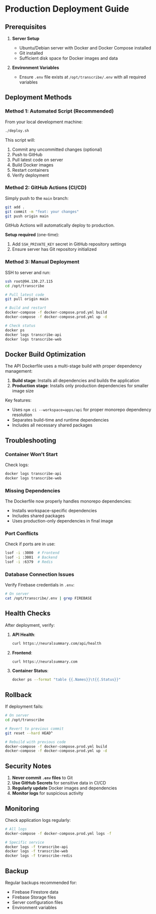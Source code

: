 # Production Deployment Guide

## Prerequisites

1. **Server Setup**
   - Ubuntu/Debian server with Docker and Docker Compose installed
   - Git installed
   - Sufficient disk space for Docker images and data

2. **Environment Variables**
   - Ensure `.env` file exists at `/opt/transcribe/.env` with all required variables

## Deployment Methods

### Method 1: Automated Script (Recommended)

From your local development machine:

```bash
./deploy.sh
```

This script will:
1. Commit any uncommitted changes (optional)
2. Push to GitHub
3. Pull latest code on server
4. Build Docker images
5. Restart containers
6. Verify deployment

### Method 2: GitHub Actions (CI/CD)

Simply push to the `main` branch:

```bash
git add .
git commit -m "feat: your changes"
git push origin main
```

GitHub Actions will automatically deploy to production.

**Setup required** (one-time):
1. Add `SSH_PRIVATE_KEY` secret in GitHub repository settings
2. Ensure server has Git repository initialized

### Method 3: Manual Deployment

SSH to server and run:

```bash
ssh root@94.130.27.115
cd /opt/transcribe

# Pull latest code
git pull origin main

# Build and restart
docker-compose -f docker-compose.prod.yml build
docker-compose -f docker-compose.prod.yml up -d

# Check status
docker ps
docker logs transcribe-api
docker logs transcribe-web
```

## Docker Build Optimization

The API Dockerfile uses a multi-stage build with proper dependency management:

1. **Build stage**: Installs all dependencies and builds the application
2. **Production stage**: Installs only production dependencies for smaller image size

Key features:
- Uses `npm ci --workspace=apps/api` for proper monorepo dependency resolution
- Separates build-time and runtime dependencies
- Includes all necessary shared packages

## Troubleshooting

### Container Won't Start

Check logs:
```bash
docker logs transcribe-api
docker logs transcribe-web
```

### Missing Dependencies

The Dockerfile now properly handles monorepo dependencies:
- Installs workspace-specific dependencies
- Includes shared packages
- Uses production-only dependencies in final image

### Port Conflicts

Check if ports are in use:
```bash
lsof -i :3000  # Frontend
lsof -i :3001  # Backend
lsof -i :6379  # Redis
```

### Database Connection Issues

Verify Firebase credentials in `.env`:
```bash
# On server
cat /opt/transcribe/.env | grep FIREBASE
```

## Health Checks

After deployment, verify:

1. **API Health**:
   ```bash
   curl https://neuralsummary.com/api/health
   ```

2. **Frontend**:
   ```bash
   curl https://neuralsummary.com
   ```

3. **Container Status**:
   ```bash
   docker ps --format "table {{.Names}}\t{{.Status}}"
   ```

## Rollback

If deployment fails:

```bash
# On server
cd /opt/transcribe

# Revert to previous commit
git reset --hard HEAD^

# Rebuild with previous code
docker-compose -f docker-compose.prod.yml build
docker-compose -f docker-compose.prod.yml up -d
```

## Security Notes

1. **Never commit `.env` files** to Git
2. **Use GitHub Secrets** for sensitive data in CI/CD
3. **Regularly update** Docker images and dependencies
4. **Monitor logs** for suspicious activity

## Monitoring

Check application logs regularly:

```bash
# All logs
docker-compose -f docker-compose.prod.yml logs -f

# Specific service
docker logs -f transcribe-api
docker logs -f transcribe-web
docker logs -f transcribe-redis
```

## Backup

Regular backups recommended for:
- Firebase Firestore data
- Firebase Storage files
- Server configuration files
- Environment variables